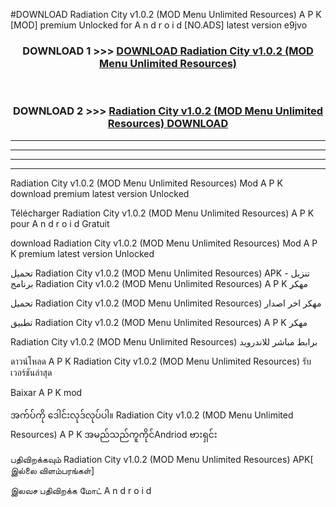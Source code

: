 #DOWNLOAD Radiation City  v1.0.2 (MOD Menu Unlimited Resources) A P K [MOD] premium Unlocked for A n d r o i d [NO.ADS] latest version e9jvo



<div align="center">

<h3>DOWNLOAD 1 >>> <a href="https://teeasianyam.web.app?sq=Radiation City  v1.0.2 (MOD Menu Unlimited Resources)">DOWNLOAD Radiation City  v1.0.2 (MOD Menu Unlimited Resources) </a></h3><br>

<h3>DOWNLOAD 2 >>> <a href="https://teeasianyam.web.app?sq=Radiation City  v1.0.2 (MOD Menu Unlimited Resources) ">Radiation City  v1.0.2 (MOD Menu Unlimited Resources)  DOWNLOAD </a></h3>

</div>


----------------------------------------------------------

----------------------------------------------------------

----------------------------------------------------------

----------------------------------------------------------


Radiation City  v1.0.2 (MOD Menu Unlimited Resources)  Mod A P K download premium latest version Unlocked

Télécharger Radiation City  v1.0.2 (MOD Menu Unlimited Resources)  A P K pour A n d r o i d Gratuit

download Radiation City  v1.0.2 (MOD Menu Unlimited Resources)  Mod A P K premium latest version Unlocked

تحميل Radiation City  v1.0.2 (MOD Menu Unlimited Resources)  APK - تنزيل برنامج Radiation City  v1.0.2 (MOD Menu Unlimited Resources)  A P K مهكر

تحميل Radiation City  v1.0.2 (MOD Menu Unlimited Resources)  مهكر اخر اصدار

تطبيق Radiation City  v1.0.2 (MOD Menu Unlimited Resources)  A P K مهكر

Radiation City  v1.0.2 (MOD Menu Unlimited Resources)  برابط مباشر للاندرويد

ดาวน์โหลด A P K Radiation City  v1.0.2 (MOD Menu Unlimited Resources)  รับเวอร์ชันล่าสุด

Baixar A P K mod

အက်ပ်ကို ဒေါင်းလုဒ်လုပ်ပါ။ Radiation City  v1.0.2 (MOD Menu Unlimited Resources)  A P K အမည်သည်ကူကိုင်Andriod ဗားရှင်း

பதிவிறக்கவும் Radiation City  v1.0.2 (MOD Menu Unlimited Resources)  APK[ இல்லை விளம்பரங்கள்] 
 
இலவச பதிவிறக்க மோட் A n d r o i d



